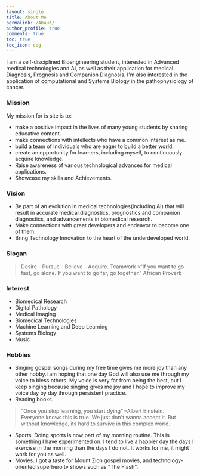 ```yaml
---
layout: single
title: About Me
permalink: /About/
author_profile: true
comments: true
toc: true
toc_icon: cog
---
```

I am a self-disciplined Bioengineering student, interested in Advanced medical technologies and AI, as well as their application for medical Diagnosis, Prognosis and Companion Diagnosis. I'm also interested in the application of computational and Systems Biology in the pathophysiology of cancer.     

### Mission  
My mission for is site is to:  
* make a positive impact in the lives of many young students by sharing educative content.
* make connections with intellects who have a common interest as me.
* build a team of individuals who are eager to build a better world.
* create an opportunity for learners, including myself, to continuously acquire knowledge.
* Raise awareness of various technological advances for medical applications.
* Showcase my skills and Achievements.    

### Vision  
* Be part of an evolution in medical technologies(including AI) that will result in accurate medical diagnostics, prognostics and companion diagnostics, and advancements in biomedical research. 
* Make connections with great developers and endeavor to become one of them.
* Bring Technology Innovation to the heart of the underdeveloped world.   
  
### Slogan 
> Desire - Pursue - Believe - Acquire. 
> Teamwork >“If you want to go fast, go alone. If you want to go far, go together.”  African Proverb

### Interest  
  * Biomedical Research
  * Digital Pathology
  * Medical Imaging
  * Biomedical Technologies
  * Machine Learning and Deep Learning
  * Systems Biology
  * Music
  
### Hobbies  
* Singing gospel songs during my free time gives me more joy than any other hobby.I am hoping that one day God will also use me through my voice to bless others. My voice is very far from being the best, but I keep singing because singing gives me joy and I hope to improve my voice day by day through persistent practice.
* Reading books. 
> “Once you stop learning, you start dying” –Albert Einstein.   
Everyone knows this is true. We just don't wanna accept it. But without knowledge, its hard to survive in this complex world.
* Sports. Doing sports is now part of my morning routine. This is something I have experimented on. I tend to live a happier day the days I exercise in the morning than the days I do not. It works for me, it might work for you as well. 
* Movies. I got a taste for Mount Zion gospel movies, and technology-oriented superhero tv shows such as "The Flash".


